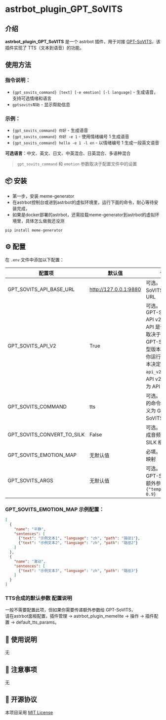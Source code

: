 # astrbot_plugin_GPT_SoVITS

## 介绍

**astrbot_plugin_GPT_SoVITS** 是一个 astrbot 插件，用于对接 [GPT-SoVITS](https://github.com/RVC-Boss/GPT-SoVITS)，该插件实现了 TTS（文本到语音）的功能。

## 使用方法

### 指令说明：

- `{gpt_sovits_command} [text] [-e emotion] [-l language]` - 生成语音，支持可选情绪和语言
- `gptsovits帮助` - 显示帮助信息

### 示例：

- `{gpt_sovits_command} 你好` - 生成语音
- `{gpt_sovits_command} 你好 -e 1` - 使用情绪编号 1 生成语音
- `{gpt_sovits_command} hello -e 1 -l en` - 以情绪编号 1 生成一段英文语音

**可选语言**：中文、英文、日文、中英混合、日英混合、多语种混合

> `gpt_sovits_command` 和 `emotion` 参数取决于配置文件中的设置

## 📦 安装

- 第一步，安装 meme-generator  
- 在astrbot控制台或进到astrbot的虚拟环境里，运行下面的命令，耐心等待安装完成，
- 如果是docker部署的astrbot，还需挂载meme-generator到astrbot的虚拟环境里，具体怎么做我还没测
```
pip install meme-generator
```

## ⚙️ 配置

在 `.env` 文件中添加以下配置：

| 配置项                   | 默认值                     | 说明 |
| ------------------------ | -------------------------- | --- |
| GPT_SOVITS_API_BASE_URL   | http://127.0.0.1:9880       | 可选。GPT-SoVITS API 的 URL |
| GPT_SOVITS_API_V2         | True                        | 可选。是否使用 GPT-SoVITS API v2。注意：API 是否为 v2 不取决于你使用的 GPT-SoVITS 模型版本，而是由你运行的 API 脚本决定。`api_v2.py` 为 API v2，`api.py` 为 API v1 |
| GPT_SOVITS_COMMAND        | tts                         | 可选。触发 TTS 的命令，可自定义为 GPT-SoVITS 角色名 |
| GPT_SOVITS_CONVERT_TO_SILK| False                       | 可选。是否将生成音频转换为 SILK 格式发送 |
| GPT_SOVITS_EMOTION_MAP    | 无默认值                     | 必填。配置情感映射 |
| GPT_SOVITS_ARGS           | 无默认值                     | 可选。传递给 GPT-SoVITS 的额外参数，如 `{"temperature": 0.9}` |

### GPT_SOVITS_EMOTION_MAP 示例配置：

```json
[
  {
    "name": "平静",
    "sentences": [
      {"text": "示例文本1", "language": "zh", "path": "路径1"},
      {"text": "示例文本2", "language": "zh", "path": "路径2"}
    ]
  },
  {
    "name": "激动",
    "sentences": [
      {"text": "示例文本3", "language": "zh", "path": "路径3"}
    ]
  }
]
```

### TTS合成的默认参数 配置说明

一般不需要配置此项，但如果你需要传递额外参数给 GPT-SoVITS，  
请在astrbot面板配置，插件管理 -> astrbot_plugin_memelite -> 操作 -> 插件配置 -> default_tts_params。


## 🐔 使用说明
无


## 📌 注意事项
无


## 📜 开源协议
本项目采用 [MIT License](LICENSE)

